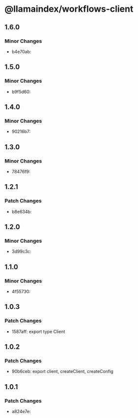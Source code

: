 # @llamaindex/workflows-client

## 1.6.0

### Minor Changes

- b4e70ab:

## 1.5.0

### Minor Changes

- b9f5d60:

## 1.4.0

### Minor Changes

- 90216b7:

## 1.3.0

### Minor Changes

- 78476f9:

## 1.2.1

### Patch Changes

- b8e634b:

## 1.2.0

### Minor Changes

- 3d99c3c:

## 1.1.0

### Minor Changes

- 4f55730:

## 1.0.3

### Patch Changes

- 1587aff: export type Client

## 1.0.2

### Patch Changes

- 90b6ceb: export client, createClient, createConfig

## 1.0.1

### Patch Changes

- a824e7e:
